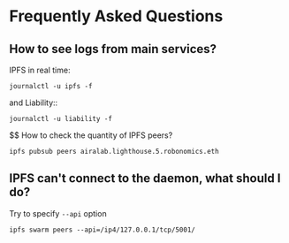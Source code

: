 # Frequently Asked Questions

## How to see logs from main services?

IPFS in real time:

    journalctl -u ipfs -f

and Liability::

    journalctl -u liability -f

$$ How to check the quantity of IPFS peers?

    ipfs pubsub peers airalab.lighthouse.5.robonomics.eth

## IPFS can't connect to the daemon, what should I do?

Try to specify `--api` option

    ipfs swarm peers --api=/ip4/127.0.0.1/tcp/5001/

